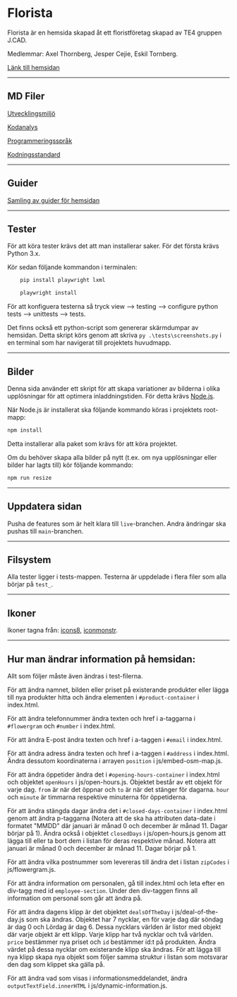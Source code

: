 # Florista

Florista är en hemsida skapad åt ett floristföretag skapad av TE4 gruppen J.CAD.

Medlemmar: Axel Thornberg, Jesper Cejie, Eskil Tornberg.

[Länk till hemsidan](https://ntig-uppsala.github.io/J.CAD-Florist/)

---

## MD Filer

[Utvecklingsmiljö](docs/development-environment-standard.md)

[Kodanalys](docs/code-analysis.md)

[Programmeringsspråk](docs/programming-language-standard.md)

[Kodningsstandard](docs/coding-standard.md)

---

## Guider

[Samling av guider för hemsidan](docs/guides.md)

---

## Tester

För att köra tester krävs det att man installerar saker. För det första krävs Python 3.x.

Kör sedan följande kommandon i terminalen:

```bash
    pip install playwright lxml
```

```bash
    playwright install
```

För att konfiguera testerna så tryck view --> testing --> configure python tests --> unittests --> tests.

Det finns också ett python-script som genererar skärmdumpar av hemsidan. Detta skript körs genom att skriva `py .\tests\screenshots.py` i en terminal som har navigerat till projektets huvudmapp.

---

## Bilder

Denna sida använder ett skript för att skapa variationer av bilderna i olika upplösningar för att optimera inladdningstiden. För detta krävs [Node.js](https://nodejs.org/en).

När Node.js är installerat ska följande kommando köras i projektets root-mapp:
```bash
npm install
```
Detta installerar alla paket som krävs för att köra projektet.

Om du behöver skapa alla bilder på nytt (t.ex. om nya upplösningar eller bilder har lagts till) kör följande kommando: 
```bash
npm run resize
```

---

## Uppdatera sidan

Pusha de features som är helt klara till `live`-branchen. Andra ändringar ska pushas till `main`-branchen.

---

## Filsystem

Alla tester ligger i tests-mappen. Testerna är uppdelade i flera filer som alla börjar på `test_`.

---

## Ikoner

Ikoner tagna från: [icons8](https://icons8.com/), [iconmonstr](https://iconmonstr.com/).

---

## Hur man ändrar information på hemsidan:

Allt som följer måste även ändras i test-filerna.

För att ändra namnet, bilden eller priset på existerande produkter eller lägga till nya produkter hitta och ändra elementen i `#product-container` i index.html.

För att ändra telefonnummer ändra texten och href i a-taggarna i `#flowergram` och `#number` i index.html.

För att ändra E-post ändra texten och href i a-taggen i `#email` i index.html. 

För att ändra adress ändra texten och href i a-taggen i `#address` i index.html. Ändra dessutom koordinaterna i arrayen `position` i js/embed-osm-map.js.

För att ändra öppetider ändra det i `#opening-hours-container` i index.html och objektet `openHours` i js/open-hours.js. Objektet består av ett objekt för varje dag. `from` är när det öppnar och `to` är när det stänger för dagarna. `hour` och `minute` är timmarna respektive minuterna för öppetiderna.

För att ändra stängda dagar ändra det i `#closed-days-container` i index.html genom att ändra p-taggarna (Notera att de ska ha attributen data-date i formatet "MMDD" där januari är månad 0 och december är månad 11. Dagar börjar på 1). Ändra också i objektet `closedDays` i js/open-hours.js genom att lägga till eller ta bort dem i listan för deras respektive månad. Notera att januari är månad 0 och december är månad 11. Dagar börjar på 1.

För att ändra vilka postnummer som levereras till ändra det i listan `zipCodes` i js/flowergram.js.

För att ändra information om personalen, gå till index.html och leta efter en div-tagg med id `employee-section`. Under den div-taggen finns all information om personal som går att ändra på.

För att ändra dagens klipp är det objektet `dealsOfTheDay` i js/deal-of-the-day.js som ska ändras. Objektet har 7 nycklar, en för varje dag där söndag är dag 0 och Lördag är dag 6. Dessa nycklars världen är listor med objekt där varje objekt är ett klipp. Varje klipp har två nycklar och två världen. `price` bestämmer nya priset och `id` bestämmer id:t på produkten. Ändra värdet på dessa nycklar om existerande klipp ska ändras. För att lägga till nya klipp skapa nya objekt som följer samma struktur i listan som motsvarar den dag som klippet ska gälla på.

För att ändra vad som visas i informationsmeddelandet, ändra `outputTextField.innerHTML` i js/dynamic-information.js.